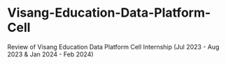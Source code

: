 # Visang-Education-Data-Platform-Cell
Review of Visang Education Data Platform Cell Internship (Jul 2023 - Aug 2023 &amp; Jan 2024 - Feb 2024)
